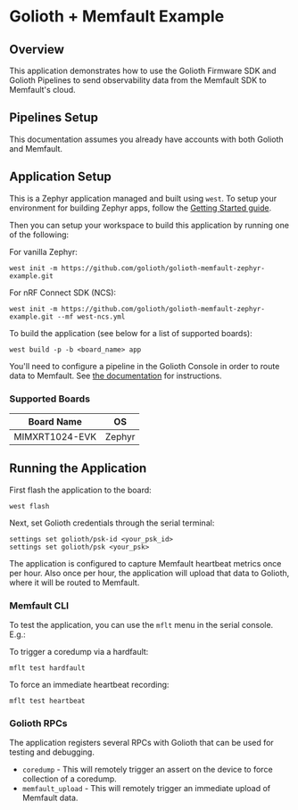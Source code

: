 # Golioth + Memfault Example

## Overview

This application demonstrates how to use the Golioth Firmware SDK and Golioth
Pipelines to send observability data from the Memfault SDK to Memfault's cloud.

## Pipelines Setup

This documentation assumes you already have accounts with both Golioth and
Memfault.

## Application Setup

This is a Zephyr application managed and built using `west`. To setup your
environment for building Zephyr apps, follow the [Getting Started guide](https://docs.zephyrproject.org/latest/getting_started/index.html).

Then you can setup your workspace to build this application by running one of
the following:

For vanilla Zephyr:
```
west init -m https://github.com/golioth/golioth-memfault-zephyr-example.git
```

For nRF Connect SDK (NCS):
```
west init -m https://github.com/golioth/golioth-memfault-zephyr-example.git --mf west-ncs.yml
```

To build the application (see below for a list of supported boards):

```
west build -p -b <board_name> app
```

You'll need to configure a pipeline in the Golioth Console in order to route
data to Memfault. See [the documentation](https://docs.golioth.io/data-routing/destinations/memfault/)
for instructions.

### Supported Boards

| Board Name     | OS     |
|----------------|--------|
| MIMXRT1024-EVK | Zephyr |

## Running the Application

First flash the application to the board:

```
west flash
```

Next, set Golioth credentials through the serial terminal:

```
settings set golioth/psk-id <your_psk_id>
settings set golioth/psk <your_psk>
```

The application is configured to capture Memfault heartbeat metrics once per
hour. Also once per hour, the application will upload that data to Golioth,
where it will be routed to Memfault.

### Memfault CLI

To test the application, you can use the `mflt` menu in the serial console. E.g.:

To trigger a coredump via a hardfault:
```
mflt test hardfault
```

To force an immediate heartbeat recording:
```
mflt test heartbeat
```

### Golioth RPCs

The application registers several RPCs with Golioth that can be used for
testing and debugging.

- `coredump` - This will remotely trigger an assert on the device to force
collection of a coredump.
- `memfault_upload` - This will remotely trigger an immediate upload of
Memfault data.
